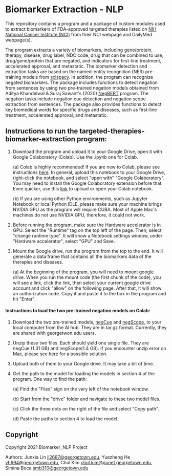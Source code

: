 # Biomarker Extraction - NLP

This repository contains a program and a package of custom modules used to extract biomarkers of FDA-approved targeted therapies listed on [NIH National Cancer Institute (NCI)](https://www.cancer.gov/about-cancer/treatment/types/targeted-therapies/targeted-therapies-fact-sheet) from their NCI webpage and DailyMed webpage(s). 

The program extracts a variety of biomarkers, including gene/protein, therapy, disease, drug label, NDC code, drug that can be combined to use, drug/gene/protein that are negated, and indicators for first-line treatment, accelerated approval, and metastatic. The biomarker detection and extraction tasks are based on the named-entity recognition (NER) pre-training models from [scispacy](https://github.com/allenai/scispacy). In addition, the program can recognize negated biomarkers. The package includes functions to detect negation from sentences by using two pre-trained negation models obtained from Aditya Khandelwal & Suraj Sawant's (2020) [NegBERT](https://github.com/adityak6798/Transformers-For-Negation-and-Speculation) program. The negation tasks include negation cue detection and negation scope extraction from sentences. The package also provides functions to detect key biomedical words for specific drugs and diseases, such as first-line treatment, accelerated approval, and metastatic. 

## Instructions to run the targeted-therapies-biomarker-extraction program:
1. Download the program and upload it to your Google Drive, open it with Google Colaboratory (Colab). Use the .ipynb one for Colab.
	
	(a) Colab is highly recommended! If you are new to Colab, please see instructions [here](https://developers.google.com/earth-engine/guides/python_install-colab#existing-notebook). In general, upload this notebook to your Google Drive, right-click the notebook, and select "open with" "Google Colaboratory". You may need to install the Google Colaboratory extension before that. Even quicker, use this [link](https://colab.research.google.com) to upload or open your Colab notebook. 
  
	(b) If you are using other Python environments, such as Jupyter Notebook or local Python IDLE, please make sure your machine brings NVIDIA GPU as the program will require CUBA. Most of Apple Mac's machines do not use NVIDIA GPU, therefore, it could not work. 

2. Before running the program, make sure the Hardware accelerator is in GPU. Select the "Runtime" tag on the top left of the page. Then, select "change runtime type". It will show a Notebook settings window, under "Hardware accelerator", select "GPU" and Save.

3. Mount the Google drive, run the program from the top to the end. It will generate a data frame that contains all the biomarkers data of the therapies and diseases. 
  
	(a) At the beginning of the program, you will need to mount google drive. When you run the mount code (the first chunk of the code), you will see a link, click the link, then select your current google drive account and click "allow" on the following page. After that, it will show an authorization code. Copy it and paste it to the box in the program and hit "Enter". 

#### Instructions to load the two pre-trained negation models on Colab:
1. Download the two pre-trained models, [negCue](https://aihub.cloud.google.com/u/1/p/2c29e298-0c75-435a-ae83-da80188b7f7b) and [negScope](https://aihub.cloud.google.com/u/1/p/0147a6f3-ddf7-498c-823d-014c3d1f1def), to your local computer from the AI hub. They are in tar.gz format. Currently, they are shared with georgetwon.edu users. 

2. Unzip these two files. Each should yield one single file. They are negCue (1.31 GB) and negScope(1.4 GB). If you encounter unzip error on Mac, please see [here](https://discussions.apple.com/thread/8187518) for a possible solution.

3. Upload both of them to your Google drive. It may take a bit of time.

4. Get the path to the model for loading the models in section 4 of the program. One way to find the path: 
	
	(a) Find the "Files" sign on the very left of the notebook window.
	
	(b) Start from the "drive" folder and navigate to these two model files. 
	
	(c) Click the three dots on the right of the file and select "Copy path". 
	
	(d) Paste the paths to section 4 to load the model. 

## Copyright

Copyright 2021 Biomarker_NLP Project

Authors: Junxia Lin <jl2687@georgetown.edu>, Yuezheng He <yh694@georgetown.edu>, Chul Kim <chul.kim@gunet.georgetown.edu>, Simina Boca <smb310@georgetown.edu>
